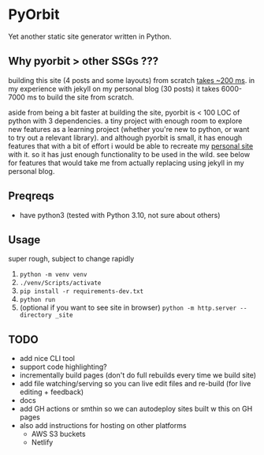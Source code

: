 # PyOrbit

Yet another static site generator written in Python.

## Why pyorbit > other SSGs ???

building this site (4 posts and some layouts) from scratch [takes ~200 ms](https://twitter.com/tommy_b_nguyen/status/1669071006319648769).
in my experience with jekyll on my personal blog (30 posts) it takes 6000-7000 ms to build the site from scratch.

aside from being a bit faster at building the site, pyorbit is < 100 LOC of python with 3 dependencies.
a tiny project with enough room to explore new features as a learning project (whether you're new to python, or want to try out a relevant library).
and although pyorbit is small, it has enough features that with a bit of effort i would be able to recreate my [personal site](https://tommynguyen.dev/) with it.
so it has just enough functionality to be used in the wild.
see below for features that would take me from actually replacing using jekyll in my personal blog.

## Preqreqs
- have python3 (tested with Python 3.10, not sure about others)

## Usage
super rough, subject to change rapidly

1. `python -m venv venv`
2. `./venv/Scripts/activate`
3. `pip install -r requirements-dev.txt`
4. `python run`
5. (optional if you want to see site in browser) `python -m http.server --directory _site`


## TODO
- add nice CLI tool
- support code highlighting?
- incrementally build pages (don't do full rebuilds every time we build site)
- add file watching/serving so you can live edit files and re-build (for live editing + feedback)
- docs
- add GH actions or smthin so we can autodeploy sites built w this on GH pages
- also add instructions for hosting on other platforms
  - AWS S3 buckets
  - Netlify   
